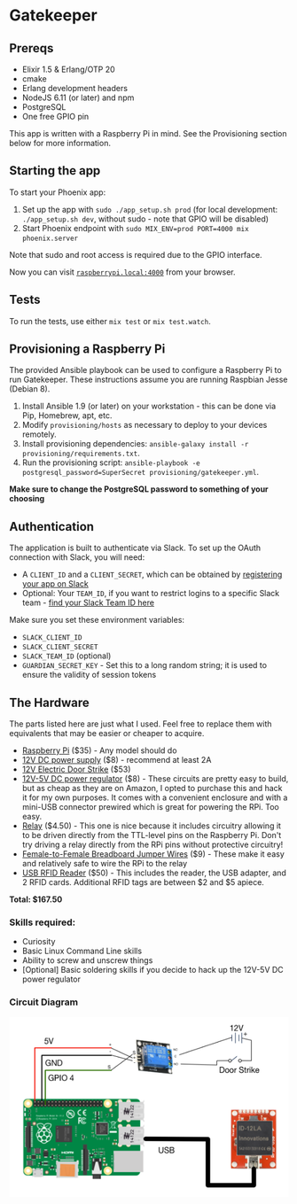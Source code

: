 # Gatekeeper

## Prereqs
* Elixir 1.5 & Erlang/OTP 20
* cmake
* Erlang development headers
* NodeJS 6.11 (or later) and npm
* PostgreSQL
* One free GPIO pin

This app is written with a Raspberry Pi in mind. See the Provisioning section below for more information.

## Starting the app

To start your Phoenix app:

1. Set up the app with `sudo ./app_setup.sh prod` (for local development: `./app_setup.sh dev`, without sudo - note that GPIO will be disabled)
2. Start Phoenix endpoint with `sudo MIX_ENV=prod PORT=4000 mix phoenix.server`

Note that sudo and root access is required due to the GPIO interface.

Now you can visit [`raspberrypi.local:4000`](http://raspberrypi.local:4000) from your browser.

## Tests

To run the tests, use either `mix test` or `mix test.watch`.

## Provisioning a Raspberry Pi

The provided Ansible playbook can be used to configure a Raspberry Pi to run Gatekeeper. These instructions assume you are running Raspbian Jesse (Debian 8).

1. Install Ansible 1.9 (or later) on your workstation - this can be done via Pip, Homebrew, apt, etc.
2. Modify `provisioning/hosts` as necessary to deploy to your devices remotely.
3. Install provisioning dependencies: `ansible-galaxy install -r provisioning/requirements.txt`.
4. Run the provisioning script: `ansible-playbook -e postgresql_password=SuperSecret provisioning/gatekeeper.yml`.

**Make sure to change the PostgreSQL password to something of your choosing**

## Authentication

The application is built to authenticate via Slack. To set up the OAuth connection with Slack, you will need:

* A `CLIENT_ID` and a `CLIENT_SECRET`, which can be obtained by [registering your app on Slack](https://api.slack.com/applications)
* Optional: Your `TEAM_ID`, if you want to restrict logins to a specific Slack team - [find your Slack Team ID here](https://api.slack.com/methods/auth.test/test)

Make sure you set these environment variables:
* `SLACK_CLIENT_ID`
* `SLACK_CLIENT_SECRET`
* `SLACK_TEAM_ID` (optional)
* `GUARDIAN_SECRET_KEY` - Set this to a long random string; it is used to ensure the validity of session tokens

## The Hardware

The parts listed here are just what I used. Feel free to replace them with equivalents that may be easier or cheaper to acquire.

* [Raspberry Pi](http://www.amazon.com/gp/product/B01CD5VC92/ref=as_li_tl?ie=UTF8&camp=1789&creative=9325&creativeASIN=B01CD5VC92&linkCode=as2&tag=alkalogateke-20&linkId=RGZPVHE22TEYIRZV) ($35) - Any model should do
* [12V DC power supply](http://www.amazon.com/gp/product/B0023Y9EQC/ref=as_li_tl?ie=UTF8&camp=1789&creative=9325&creativeASIN=B0023Y9EQC&linkCode=as2&tag=alkalogateke-20&linkId=DBBZFY3TXJEDTJN3) ($8) - recommend at least 2A
* [12V Electric Door Strike](http://www.amazon.com/gp/product/B005IH0HVW/ref=as_li_tl?ie=UTF8&camp=1789&creative=9325&creativeASIN=B005IH0HVW&linkCode=as2&tag=alkalogateke-20&linkId=JXEVP2436BSJNBCM) ($53)
* [12V-5V DC power regulator](http://www.amazon.com/gp/product/B00OY0G2LI/ref=as_li_tl?ie=UTF8&camp=1789&creative=9325&creativeASIN=B00OY0G2LI&linkCode=as2&tag=alkalogateke-20&linkId=OL4GF7EVDDT5PJ6E) ($8) - These circuits are pretty easy to build, but as cheap as they are on Amazon, I opted to purchase this and hack it for my own purposes. It comes with a convenient enclosure and with a mini-USB connector prewired which is great for powering the RPi. Too easy.
* [Relay](http://www.amazon.com/gp/product/B00TO7IY76/ref=as_li_tl?ie=UTF8&camp=1789&creative=9325&creativeASIN=B00TO7IY76&linkCode=as2&tag=alkalogateke-20&linkId=DZAPY3U5FZGS3PW4) ($4.50) - This one is nice because it includes circuitry allowing it to be driven directly from the TTL-level pins on the Raspberry Pi. Don't try driving a relay directly from the RPi pins without protective circuitry!
* [Female-to-Female Breadboard Jumper Wires](http://www.amazon.com/gp/product/B00JUKL4XI/ref=as_li_tl?ie=UTF8&camp=1789&creative=9325&creativeASIN=B00JUKL4XI&linkCode=as2&tag=alkalogateke-20&linkId=3RKK36R6IROZIY5U) ($9) - These make it easy and relatively safe to wire the RPi to the relay
* [USB RFID Reader](https://www.sparkfun.com/products/13198) ($50) - This includes the reader, the USB adapter, and 2 RFID cards. Additional RFID tags are between $2 and $5 apiece.

**Total: $167.50**

### Skills required:

* Curiosity
* Basic Linux Command Line skills
* Ability to screw and unscrew things
* [Optional] Basic soldering skills if you decide to hack up the 12V-5V DC power regulator

### Circuit Diagram

![Gatekeeper circuit diagram](doc/circuit%20diagram.png)
